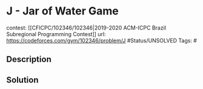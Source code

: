 # J - Jar of Water Game

contest: [[CFICPC/102346/102346|2019-2020 ACM-ICPC Brazil Subregional Programming Contest]]
url: https://codeforces.com/gym/102346/problem/J
#Status/UNSOLVED
Tags: #

## Description

## Solution

